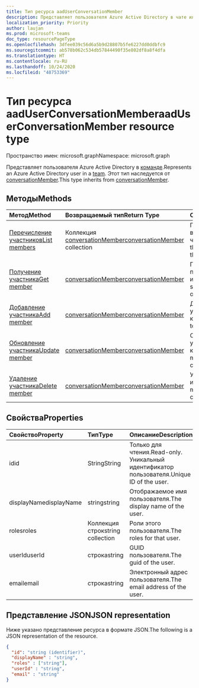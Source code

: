 ```yaml
---
title: Тип ресурса aadUserConversationMember
description: Представляет пользователя Azure Active Directory в чате или канале.
localization_priority: Priority
author: laujan
ms.prod: microsoft-teams
doc_type: resourcePageType
ms.openlocfilehash: 3dfee039c56d6a5b9d28807b5fe6227dd0ddbfc9
ms.sourcegitcommit: ab578b062c534db57844490f35e802df8a8f4dfa
ms.translationtype: HT
ms.contentlocale: ru-RU
ms.lasthandoff: 10/24/2020
ms.locfileid: "48753369"
---
```

# <a name="aaduserconversationmember-resource-type"></a><span data-ttu-id="60b46-103">Тип ресурса aadUserConversationMember</span><span class="sxs-lookup"><span data-stu-id="60b46-103">aadUserConversationMember resource type</span></span>

<span data-ttu-id="60b46-104">Пространство имен: microsoft.graph</span><span class="sxs-lookup"><span data-stu-id="60b46-104">Namespace: microsoft.graph</span></span>

<span data-ttu-id="60b46-105">Представляет пользователя Azure Active Directory в [команде](team.md).</span><span class="sxs-lookup"><span data-stu-id="60b46-105">Represents an Azure Active Directory user in a [team](team.md).</span></span>
<span data-ttu-id="60b46-106">Этот тип наследуется от [conversationMember](conversationmember.md).</span><span class="sxs-lookup"><span data-stu-id="60b46-106">This type inherits from [conversationMember](conversationmember.md).</span></span>

## <a name="methods"></a><span data-ttu-id="60b46-107">Методы</span><span class="sxs-lookup"><span data-stu-id="60b46-107">Methods</span></span>

| <span data-ttu-id="60b46-108">Метод</span><span class="sxs-lookup"><span data-stu-id="60b46-108">Method</span></span>       | <span data-ttu-id="60b46-109">Возвращаемый тип</span><span class="sxs-lookup"><span data-stu-id="60b46-109">Return Type</span></span>  |<span data-ttu-id="60b46-110">Описание</span><span class="sxs-lookup"><span data-stu-id="60b46-110">Description</span></span>|
|:---------------|:--------|:----------|
|[<span data-ttu-id="60b46-111">Перечисление участников</span><span class="sxs-lookup"><span data-stu-id="60b46-111">List members</span></span>](../api/conversationmember-list.md) | <span data-ttu-id="60b46-112">Коллекция [conversationMember](conversationmember.md)</span><span class="sxs-lookup"><span data-stu-id="60b46-112">[conversationMember](conversationmember.md) collection</span></span> | <span data-ttu-id="60b46-113">Получение списка всех пользователей в чате или канале.</span><span class="sxs-lookup"><span data-stu-id="60b46-113">Get the list of all users in the chat or channel.</span></span>|
|[<span data-ttu-id="60b46-114">Получение участника</span><span class="sxs-lookup"><span data-stu-id="60b46-114">Get member</span></span>](../api/conversationmember-get.md) | [<span data-ttu-id="60b46-115">conversationMember</span><span class="sxs-lookup"><span data-stu-id="60b46-115">conversationMember</span></span>](conversationmember.md) | <span data-ttu-id="60b46-116">Получение одного пользователя в чате или канале.</span><span class="sxs-lookup"><span data-stu-id="60b46-116">Get a single user in the chat or channel.</span></span>|
|[<span data-ttu-id="60b46-117">Добавление участника</span><span class="sxs-lookup"><span data-stu-id="60b46-117">Add member</span></span>](../api/conversationmember-add.md) | [<span data-ttu-id="60b46-118">conversationMember</span><span class="sxs-lookup"><span data-stu-id="60b46-118">conversationMember</span></span>](conversationmember.md)| <span data-ttu-id="60b46-119">Добавление участника в канал.</span><span class="sxs-lookup"><span data-stu-id="60b46-119">Add a member to a channel.</span></span>|
|[<span data-ttu-id="60b46-120">Обновление участника</span><span class="sxs-lookup"><span data-stu-id="60b46-120">Update member</span></span>](../api/conversationmember-update.md) | [<span data-ttu-id="60b46-121">conversationMember</span><span class="sxs-lookup"><span data-stu-id="60b46-121">conversationMember</span></span>](conversationmember.md)| <span data-ttu-id="60b46-122">Обновление участника в канале.</span><span class="sxs-lookup"><span data-stu-id="60b46-122">Update a member in the channel.</span></span>|
|[<span data-ttu-id="60b46-123">Удаление участника</span><span class="sxs-lookup"><span data-stu-id="60b46-123">Delete member</span></span>](../api/conversationmember-delete.md) | [<span data-ttu-id="60b46-124">conversationMember</span><span class="sxs-lookup"><span data-stu-id="60b46-124">conversationMember</span></span>](conversationmember.md)| <span data-ttu-id="60b46-125">Удаление участника из канала.</span><span class="sxs-lookup"><span data-stu-id="60b46-125">Delete a member from the channel.</span></span>|

## <a name="properties"></a><span data-ttu-id="60b46-126">Свойства</span><span class="sxs-lookup"><span data-stu-id="60b46-126">Properties</span></span>

| <span data-ttu-id="60b46-127">Свойство</span><span class="sxs-lookup"><span data-stu-id="60b46-127">Property</span></span>   | <span data-ttu-id="60b46-128">Тип</span><span class="sxs-lookup"><span data-stu-id="60b46-128">Type</span></span> |<span data-ttu-id="60b46-129">Описание</span><span class="sxs-lookup"><span data-stu-id="60b46-129">Description</span></span>|
|:---------------|:--------|:----------|
|<span data-ttu-id="60b46-130">id</span><span class="sxs-lookup"><span data-stu-id="60b46-130">id</span></span>|<span data-ttu-id="60b46-131">String</span><span class="sxs-lookup"><span data-stu-id="60b46-131">String</span></span>| <span data-ttu-id="60b46-132">Только для чтения.</span><span class="sxs-lookup"><span data-stu-id="60b46-132">Read-only.</span></span> <span data-ttu-id="60b46-133">Уникальный идентификатор пользователя.</span><span class="sxs-lookup"><span data-stu-id="60b46-133">Unique ID of the user.</span></span>|
|<span data-ttu-id="60b46-134">displayName</span><span class="sxs-lookup"><span data-stu-id="60b46-134">displayName</span></span>| <span data-ttu-id="60b46-135">string</span><span class="sxs-lookup"><span data-stu-id="60b46-135">string</span></span> | <span data-ttu-id="60b46-136">Отображаемое имя пользователя.</span><span class="sxs-lookup"><span data-stu-id="60b46-136">The display name of the user.</span></span> |
|<span data-ttu-id="60b46-137">roles</span><span class="sxs-lookup"><span data-stu-id="60b46-137">roles</span></span>| <span data-ttu-id="60b46-138">Коллекция строк</span><span class="sxs-lookup"><span data-stu-id="60b46-138">string collection</span></span> | <span data-ttu-id="60b46-139">Роли этого пользователя.</span><span class="sxs-lookup"><span data-stu-id="60b46-139">The roles for that user.</span></span> |
|<span data-ttu-id="60b46-140">userId</span><span class="sxs-lookup"><span data-stu-id="60b46-140">userId</span></span>| <span data-ttu-id="60b46-141">строка</span><span class="sxs-lookup"><span data-stu-id="60b46-141">string</span></span> | <span data-ttu-id="60b46-142">GUID пользователя.</span><span class="sxs-lookup"><span data-stu-id="60b46-142">The guid of the user.</span></span> |
|<span data-ttu-id="60b46-143">email</span><span class="sxs-lookup"><span data-stu-id="60b46-143">email</span></span>| <span data-ttu-id="60b46-144">строка</span><span class="sxs-lookup"><span data-stu-id="60b46-144">string</span></span>  | <span data-ttu-id="60b46-145">Электронный адрес пользователя.</span><span class="sxs-lookup"><span data-stu-id="60b46-145">The email address of the user.</span></span> |

## <a name="json-representation"></a><span data-ttu-id="60b46-146">Представление JSON</span><span class="sxs-lookup"><span data-stu-id="60b46-146">JSON representation</span></span>

<span data-ttu-id="60b46-147">Ниже указано представление ресурса в формате JSON.</span><span class="sxs-lookup"><span data-stu-id="60b46-147">The following is a JSON representation of the resource.</span></span>

<!-- {
  "blockType": "resource",
  "baseType": "microsoft.graph.entity",
  "@odata.type": "microsoft.graph.aadUserConversationMember"
}-->

```json
{
  "id": "string (identifier)",
  "displayName" : "string",
  "roles" : ["string"],
  "userId" : "string",
  "email" : "string"
}
```

<!-- uuid: 8fcb5dbc-d5aa-4681-8e31-b001d5168d79
2015-10-25 14:57:30 UTC -->
<!--
{
  "type": "#page.annotation",
  "description": "aadUserConversationMember",
  "keywords": "",
  "section": "documentation",
  "tocPath": "",
  "suppressions": []
}
-->


